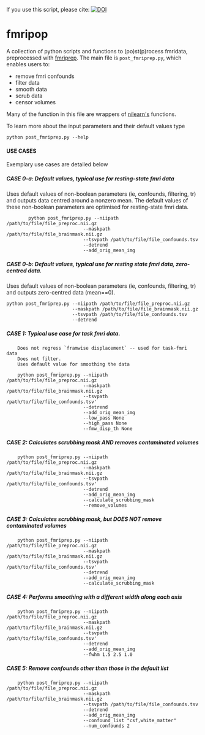 
If you use this script, please cite:
[![DOI](https://zenodo.org/badge/186916000.svg)](https://zenodo.org/badge/latestdoi/186916000)


# fmripop
A collection of python scripts and functions to (po)st(p)rocess fmridata, preprocessed with [fmriprep](https://github.com/poldracklab/fmriprep). 
The main file is `post_fmriprep.py`, which enables users to:

+ remove fmri confounds
+ filter data
+ smooth data
+ scrub data
+ censor volumes

Many of the function in this file are wrappers of [nilearn's](https://nilearn.github.io/) functions.


To learn more about the input parameters and their default values type


```
python post_fmriprep.py --help
```

#### USE CASES

Exemplary use cases are detailed below

##### CASE 0-a: Default values, typical use for *resting-state fmri data*
Uses default values of non-boolean parameters (ie, confounds, filtering, tr)
and outputs data centred around a nonzero mean. The default values of these
non-boolean parameters are optimised for resting-state fmri data.

```
        python post_fmriprep.py --niipath /path/to/file/file_preproc.nii.gz
                            --maskpath /path/to/file/file_brainmask.nii.gz
                            --tsvpath /path/to/file/file_confounds.tsv
                            --detrend
                            --add_orig_mean_img
```


##### CASE 0-b: Default values, typical use for *resting state fmri data, zero-centred data*.
Uses default values of non-boolean parameters (ie, confounds, filtering, tr)
and outputs zero-centred data (mean==0).

    python post_fmriprep.py --niipath /path/to/file/file_preproc.nii.gz
                            --maskpath /path/to/file/file_brainmask.nii.gz
                            --tsvpath /path/to/file/file_confounds.tsv
                            --detrend


##### CASE 1: Typical use case for *task fmri data*.
        Does not regress `framwise displacement` -- used for task-fmri data
        Does not filter.
        Uses default value for smoothing the data

```
    python post_fmriprep.py --niipath /path/to/file/file_preproc.nii.gz
                            --maskpath /path/to/file/file_brainmask.nii.gz
                            --tsvpath /path/to/file/file_confounds.tsv'
                            --detrend
                            --add_orig_mean_img
                            --low_pass None 
                            --high_pass None 
                            --fmw_disp_th None
```

##### CASE 2: Calculates scrubbing mask AND removes contaminated volumes

```
    python post_fmriprep.py --niipath /path/to/file/file_preproc.nii.gz
                            --maskpath /path/to/file/file_brainmask.nii.gz
                            --tsvpath /path/to/file/file_confounds.tsv'
                            --detrend
                            --add_orig_mean_img
                            --calculate_scrubbing_mask
                            --remove_volumes
```

##### CASE 3: Calculates scrubbing mask, but DOES NOT remove contaminated volumes

```
    python post_fmriprep.py --niipath /path/to/file/file_preproc.nii.gz
                            --maskpath /path/to/file/file_brainmask.nii.gz
                            --tsvpath /path/to/file/file_confounds.tsv'
                            --detrend
                            --add_orig_mean_img
                            --calculate_scrubbing_mask
```

##### CASE 4: Performs smoothing with a different width along each axis 

```
    python post_fmriprep.py --niipath /path/to/file/file_preproc.nii.gz
                            --maskpath /path/to/file/file_brainmask.nii.gz
                            --tsvpath /path/to/file/file_confounds.tsv'
                            --detrend
                            --add_orig_mean_img
                            --fwhm 1.5 2.5 1.0
```

##### CASE 5: Remove confounds other than those in the default list

```
    python post_fmriprep.py --niipath /path/to/file/file_preproc.nii.gz
                            --maskpath /path/to/file/file_brainmask.nii.gz
                            --tsvpath /path/to/file/file_confounds.tsv
                            --detrend
                            --add_orig_mean_img
                            --confound_list "csf,white_matter"
                            --num_confounds 2
```
